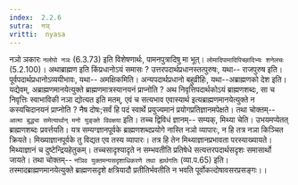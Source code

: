 ```yaml
---
index:  2.2.6
sutra:  नञ्
vritti:  nyasa
---
```


नञो ञकारः `नलोपो नञः` (6.3.73) इति विशेषणार्थः, पामनपुत्रादिषु मा भूत्। `लोमादिपामादिपिच्छादिभ्यः शनेलचः` (5.2.100)। अथाब्राह्मण इति किंप्रधानोऽयं समासः ? उत्तरपदार्थप्रधानस्तत्पुरुषः, यथा-- राजपुरुष इति। पूर्वपदार्थप्रधानोऽव्ययीभावः, यथा-- अमक्षिकमिति। अन्यपदार्थप्रधानो बहुव्रीहिः, यथा--अब्राह्मणको देश इति। यद्येवम्, अब्राह्मणमानयेत्युक्ते ब्राह्मणमात्रस्यानयनं प्राप्नोति ? अथ निवृत्तिपदार्थकोऽयं ब्राह्मणशब्दः, सा च निवृत्तिः स्वाभाविकी नञा द्योत्यत इति मतम्, एवं च सत्यभाव एवास्यार्थ इत्यब्राह्मणमानयेत्युक्ते न कस्यचिदानयनं प्राप्नोति ? नैष दोषः;सर्वं हि पदं स्वार्थे प्रयुज्यमानं प्रयोगप्रतिज्ञानमपेक्षते। तथा चोक्तम्--
`आत्मा बुद्ध्या समेत्यार्थान् मनो युङ्क्ते विवक्षया` इति।
तच्च द्विविधं ज्ञानम्-- सम्यक्, मिथ्या चेति। उभयमप्येतत् ब्राह्मणशब्दः प्रवर्त्तयति। यत्र सम्यग्ज्ञानपूर्वके ब्राह्मणशब्दप्रयोगे नास्ति नञो व्यापारः, न हि तत्र नञा किञ्चित क्रियते। मिख्याज्ञानपूर्वके तु विद्यत एव तस्य व्यापारः। तत्र हि तेन मिथ्याज्ञानप्रभावता परस्याख्यायते। मिथ्याज्ञानं च दुष्टेन्द्रियहेतुकम्। तच्चसादृश्यादृते न सम्भवतीति प्रतिषेधे सत्यत्तरपदार्थसदृशः समासार्थो जायते। तथा चोक्तम्-- `नञिव युक्तमन्यसदृशाधिकरणे तथा ह्यर्थगतिः` (व्या.प.65) इति। तस्मादब्राह्मणमानयेत्युक्ते ब्राह्मणसदृशे क्षत्रियादौ प्रतीतिर्भवतीति न भवति पूर्वोकत्दोषावसरप्रसङ्गः।।


